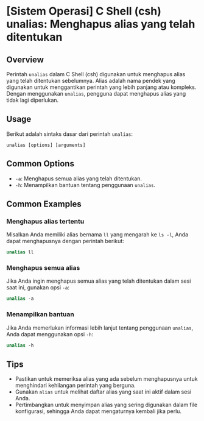 # [Sistem Operasi] C Shell (csh) unalias: Menghapus alias yang telah ditentukan

## Overview
Perintah `unalias` dalam C Shell (csh) digunakan untuk menghapus alias yang telah ditentukan sebelumnya. Alias adalah nama pendek yang digunakan untuk menggantikan perintah yang lebih panjang atau kompleks. Dengan menggunakan `unalias`, pengguna dapat menghapus alias yang tidak lagi diperlukan.

## Usage
Berikut adalah sintaks dasar dari perintah `unalias`:

```
unalias [options] [arguments]
```

## Common Options
- `-a`: Menghapus semua alias yang telah ditentukan.
- `-h`: Menampilkan bantuan tentang penggunaan `unalias`.

## Common Examples

### Menghapus alias tertentu
Misalkan Anda memiliki alias bernama `ll` yang mengarah ke `ls -l`, Anda dapat menghapusnya dengan perintah berikut:

```csh
unalias ll
```

### Menghapus semua alias
Jika Anda ingin menghapus semua alias yang telah ditentukan dalam sesi saat ini, gunakan opsi `-a`:

```csh
unalias -a
```

### Menampilkan bantuan
Jika Anda memerlukan informasi lebih lanjut tentang penggunaan `unalias`, Anda dapat menggunakan opsi `-h`:

```csh
unalias -h
```

## Tips
- Pastikan untuk memeriksa alias yang ada sebelum menghapusnya untuk menghindari kehilangan perintah yang berguna.
- Gunakan `alias` untuk melihat daftar alias yang saat ini aktif dalam sesi Anda.
- Pertimbangkan untuk menyimpan alias yang sering digunakan dalam file konfigurasi, sehingga Anda dapat mengaturnya kembali jika perlu.